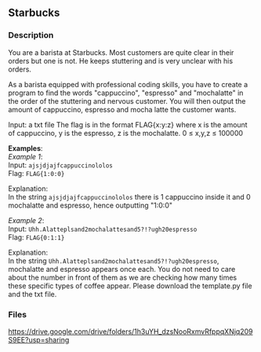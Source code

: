 ## Starbucks

### Description
You are a barista at Starbucks. Most customers are quite clear in their orders but one is not. He keeps stuttering and is very unclear with his orders.

As a barista equipped with professional coding skills, you have to create a program to find the words "cappuccino", "espresso" and "mochalatte" in the order of the stuttering and nervous customer. You will then output the amount of cappuccino, espresso and mocha latte the customer wants.

Input: a txt file
The flag is in the format FLAG{x:y:z} where x is the amount of cappuccino, y is the espresso, z is the mochalatte. 0 ≤ x,y,z ≤ 100000

**Examples**:<br>
_Example 1_:<br>
Input: `ajsjdjajfcappuccinololos`<br>
Flag:  `FLAG{1:0:0}`

Explanation:<br>
In the string `ajsjdjajfcappuccinololos` there is 1 cappuccino inside it and 0 mochalatte and espresso, hence outputting "1:0:0"

_Example 2_:<br>
Input: `Uhh.Alatteplsand2mochalattesand5?!?ugh20espresso`<br>
Flag: `FLAG{0:1:1}`

Explanation:<br>
In the string `Uhh.Alatteplsand2mochalattesand5?!?ugh20espresso`, mochalatte and espresso appears once each. You do not need to care about the number in front of them as we are checking how many times these specific types of coffee appear.
Please download the template.py file and the txt file.

### Files
https://drive.google.com/drive/folders/1h3uYH_dzsNooRxmvRfppqXNjq209S9EE?usp=sharing
